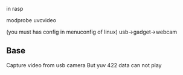
in rasp

modprobe uvcvideo 

(you must has config in menuconfig of linux) usb->gadget->webcam

## Base
Capture video from usb camera
But yuv 422 data can not play

